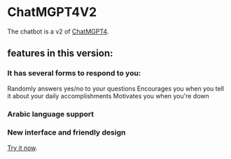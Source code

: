 # ChatMGPT4V2

The chatbot is a v2 of [ChatMGPT4](https://khaledtolba.github.io/ChatMGPT4/).

## features in this version:

### It has several forms to respond to you:
  Randomly answers yes/no to your questions
  Encourages you when you tell it about your daily accomplishments
  Motivates you when you're down

### Arabic language support

### New interface and friendly design


[Try it now](https://khaledtolba.github.io/ChatMGPT4-V2/).
